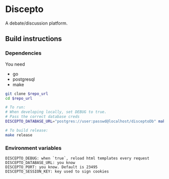 # Discepto
A debate/discussion platform.

## Build instructions
### Dependencies
You need
- go
- postgresql
- make

```bash
git clone $repo_url
cd $repo_url

# To run:
# When developing locally, set DEBUG to true.
# Pass the correct database creds
DISCEPTO_DATABASE_URL="postgres://user:passwd@localhost/disceptoDb" make run

# To build release:
make release
```

### Environment variables
```
DISCEPTO_DEBUG: when `true`, reload html templates every request
DISCEPTO_DATABASE_URL: you know
DISCEPTO_PORT: you know. Default is 23495
DISCEPTO_SESSION_KEY: key used to sign cookies
```
